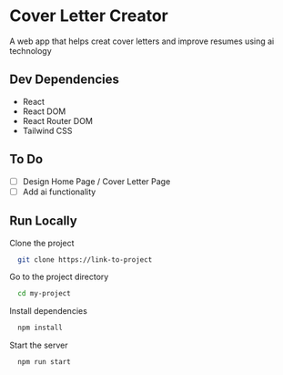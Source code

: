 # Cover Letter Creator

A web app that helps creat cover letters and improve resumes using ai technology



## Dev Dependencies
- React
- React DOM
- React Router DOM
- Tailwind CSS
## To Do
- [ ]  Design Home Page / Cover Letter Page
- [ ]  Add ai functionality

## Run Locally

Clone the project

```bash
  git clone https://link-to-project
```

Go to the project directory

```bash
  cd my-project
```

Install dependencies

```bash
  npm install
```

Start the server

```bash
  npm run start
``` 
